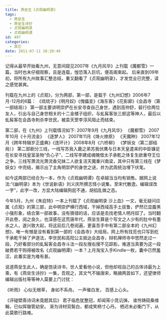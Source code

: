 ```yaml
---
title: 燕垒生《贞观幽明录》
tags:
  - 燕垒生
  - 燕垒生诗抄
  - 贞观幽明录
  - 贞观幽明谭
id: 497
categories:
  - 其它
date: 2011-07-11 10:20:49
---
```


记得从最早开始看九州，无意间窥见2007年《九月风华》上刊载《魔都雪》一篇，当时也未仔细观察，且是连载，惶恐落入巨坑，便高阁束起。
后来直到09年初，将所有九州故事汇整总结，重又翻看了《贞观幽明录》，才发觉业已完整，读之感觉甚爽。

刊载在九州上的《贞观》，分为两部，第一部，是载于《九州幻想》2006年7月-12月的6篇：
《琉琉子》《明月奴》《傀儡变》《海东客》《花影廊》《会昌寺（第一部结局）》
第一部主要讲明崇俨在长安寻查自己身世，遇到高仲舒，裴行俭两位友人，引出与自己身世相关的十二金楼子组织，与虬髯客张三郎这等神人，最后以虬髯客在会昌寺刺杀李世民，被袁天罡李淳风阻止而结束。

第二部，在《九州》上刊载情况如下:
2007年9月《九月风华》             《魔都雪》
2007年10月《十月流金》            《逐梦人》
2007年11月《烽火燎原》            《天魔种》
2007年12月《跨年特辑岁正盛典》《连环计》
2008年8月《六桥柳》                 《梦妖女（第二部结局）》
第二部剧分三线，一线写苏我入鹿之弟苏我伏鹰与日本天皇遣来的中臣镰足在长安寻找皇室圣物“负心子”，二线写李建成魂魄借太子承乾之体复生欲重夺王位之争，三线写萧流光萧流香兄妹二人欲复活天魔重兴南梁，其中只有第三线在《梦妖女》中完结，揭示出了主角明崇俨的身世之谜，并为武周统治埋下伏笔。

如今这两部已经合为一本，作为《贞观幽明谭》在卓越当当均有销售。据网上说法:“《幽明录》本为《世说新语》刘义庆所撰志怪小说集，至宋代散逸，编辑误改一字”，此字一改，方显大陆编辑狗屁不通，胡掐乱做之态。

今年5月，九州《朱庇特》一本上刊载了《贞观幽明录 沙上血》一文，毫无疑问应属《贞观》的第三部，此中明崇俨横行西域，干掉西域高手土拔鲁，俨然已显腹黑小强形象，结合第一部故事，没有猜错的话，应该是去找老情人明月奴了。当时翻开此卷，阅之良久，也深感在这荒唐年代，燕垒生算是个写文之人少有的肚中有墨水之人，遂兴致大起，将这前后几卷阅遍，更喜吾手中有第二部全本的《九州幻想》，唯一有憾是没有看到第一部的《会昌寺》大结局，网上所有找觅也只写到纥干承乾干掉了尹道法，李世民和高阳公主抵达会昌寺，辩机禅师寺中悠然走过一段，乃好看部分的虬髯客会昌寺斗法一段左搜右搜不见踪影。难道当真要为这一段破费若干购得被改名《贞观幽明谭》一本？上月淘宝入手Kindle一枚，囊中已然羞涩，此番实是为难有甚。

说道燕垒生此人，确是饱读诗书，世人爱看他小说，但他却视自己的古体诗最为上乘，有《燕垒生诗抄》一集，吾观之，其文气不输唐宋，略摘两首如下，还望律师编辑出版社等等神人莫要上门讨扰：

《听雨》
心似无根草，
身如不系舟。
一声催白发，
百感上心头。

《评碰壁斋诗词未竟题其后》
君子临危犹整冠，却闻宵小竞讥弹。
谁怜铸砚桑维翰，已似挥锄管幼安。
渐为诗材双鬓白，都成笑柄寸心丹。
栖迟未必衡门下，从此莫歌行路难。